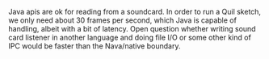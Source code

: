 Java apis are ok for reading from a soundcard. In order to run a Quil sketch, we only need about 30 frames per second, which Java is capable of handling, albeit with a bit of latency. Open question whether writing sound card listener in another language and doing file I/O or some other kind of IPC would be faster than the Nava/native boundary.
